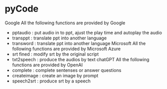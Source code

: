 # pyCode
Google
 All the following functions are provided by Google
 - pptaudio : put audio in to ppt, ajust the play time and autoplay the audio
 - transppt : translate ppt into another language
 - transword : translate ppt into another language
Microsoft
 All the following functions are provided by Microsoft Azure
 - srt fined : modify srt by the original script
 - txt2speech : produce the audios by text
chatGPT
 All the following functions are provided by OpenAI
 - complete : complete sentenses or answer questions
 - createimage : create an image by prompt
 - speech2srt : produce srt by a speech
